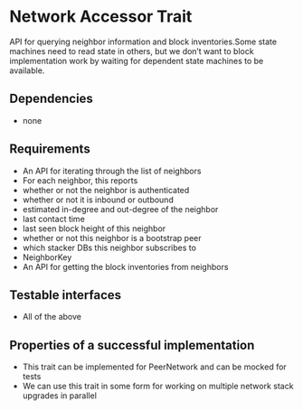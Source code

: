 # Network Accessor Trait

API for querying neighbor information and block inventories.Some state machines need to read state in others, but we don’t want to block implementation work by waiting for dependent state machines to be available.

## Dependencies

- none

## Requirements

- An API for iterating through the list of neighbors
- For each neighbor, this reports
- whether or not the neighbor is authenticated
- whether or not it is inbound or outbound
- estimated in-degree and out-degree of the neighbor
- last contact time
- last seen block height of this neighbor
- whether or not this neighbor is a bootstrap peer
- which stacker DBs this neighbor subscribes to
- NeighborKey
- An API for getting the block inventories from neighbors

## Testable interfaces

- All of the above

## Properties of a successful implementation

- This trait can be implemented for PeerNetwork and can be mocked for tests
- We can use this trait in some form for working on multiple network stack upgrades in parallel

